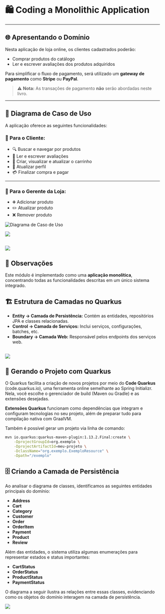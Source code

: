 # 🛍️ Coding a Monolithic Application

---

## 🌐 Apresentando o Domínio

Nesta aplicação de loja online, os clientes cadastrados poderão:

- Comprar produtos do catálogo
- Ler e escrever avaliações dos produtos adquiridos

Para simplificar o fluxo de pagamento, será utilizado um **gateway de pagamento** como **Stripe** ou **PayPal**.

> ⚠️ **Nota:** As transações de pagamento **não** serão abordadas neste livro.

---

## 🧭 Diagrama de Caso de Uso

A aplicação oferece as seguintes funcionalidades:

### 👤 Para o Cliente:

- 🔍 Buscar e navegar por produtos
- 📝 Ler e escrever avaliações
- 🛒 Criar, visualizar e atualizar o carrinho
- 🧑 Atualizar perfil
- 💳 Finalizar compra e pagar

---

### 🛒 Para o Gerente da Loja:

- ➕ Adicionar produto
- ✏️ Atualizar produto
- ❌ Remover produto


![Diagrama de Caso de Uso](./assets/use_case_loja_online.png)

![](./assets/diagram_loja_online.jpg)

![](./assets/atividade_loja_online.png)
---

## 📌 Observações

Este módulo é implementado como uma **aplicação monolítica**, concentrando todas as funcionalidades descritas em um único sistema integrado.

## 🏗️ Estrutura de Camadas no Quarkus

- **Entity → Camada de Persistência:** Contém as entidades, repositórios JPA e classes relacionadas.
- **Control → Camada de Serviços:** Inclui serviços, configurações, batches, etc.
- **Boundary → Camada Web:** Responsável pelos endpoints dos serviços web.

![](./assets/arquitetura.png)
---

## 🚀 Gerando o Projeto com Quarkus

O Quarkus facilita a criação de novos projetos por meio do **Code Quarkus** (code.quarkus.io), uma ferramenta online semelhante ao Spring Initializr. Nela, você escolhe o gerenciador de build (Maven ou Gradle) e as extensões desejadas.

**Extensões Quarkus** funcionam como dependências que integram e configuram tecnologias no seu projeto, além de preparar tudo para compilação nativa com GraalVM.

Também é possível gerar um projeto via linha de comando:

```sh
mvn io.quarkus:quarkus-maven-plugin:1.13.2.Final:create \
    -DprojectGroupId=org.exemplo \
    -DprojectArtifactId=meu-projeto \
    -DclassName="org.exemplo.ExemploResource" \
    -Dpath="/exemplo"
```
## 🗄️ Criando a Camada de Persistência

Ao analisar o diagrama de classes, identificamos as seguintes entidades principais do domínio:

- **Address**
- **Cart**
- **Category**
- **Customer**
- **Order**
- **OrderItem**
- **Payment**
- **Product**
- **Review**

Além das entidades, o sistema utiliza algumas enumerações para representar estados e status importantes:

- **CartStatus**
- **OrderStatus**
- **ProductStatus**
- **PaymentStatus**

O diagrama a seguir ilustra as relações entre essas classes, evidenciando como os objetos do domínio interagem na camada de persistência.

![](./assets/relacionamentos.jpg)